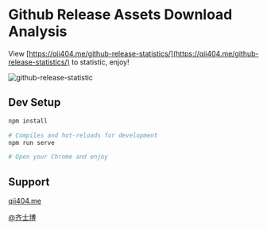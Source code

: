 # Github Release Assets Download Analysis

View [https://qii404.me/github-release-statistics/](https://qii404.me/github-release-statistics/) to statistic, enjoy!

![github-release-statistic](https://ws1.sinaimg.cn/large/71405cably1g2c9jsii6pj20u61yh0zn.jpg)

## Dev Setup

```bash
npm install

# Compiles and hot-reloads for development
npm run serve

# Open your Chrome and enjoy
```

## Support

[qii404.me](https://qii404.me/)

[@齐士博](https://weibo.com/shiboooo/)
